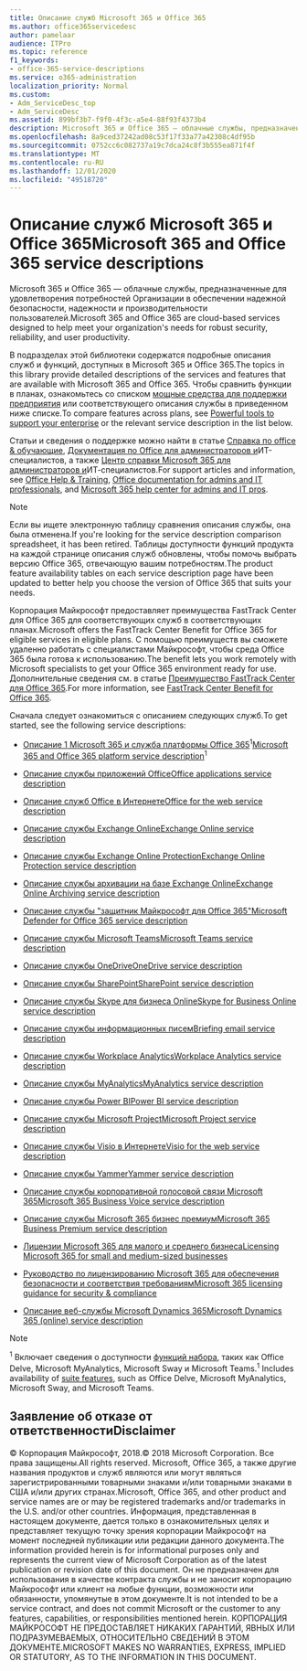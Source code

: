 ```yaml
---
title: Описание служб Microsoft 365 и Office 365
ms.author: office365servicedesc
author: pamelaar
audience: ITPro
ms.topic: reference
f1_keywords:
- office-365-service-descriptions
ms.service: o365-administration
localization_priority: Normal
ms.custom:
- Adm_ServiceDesc_top
- Adm_ServiceDesc
ms.assetid: 899bf3b7-f9f0-4f3c-a5e4-88f93f4373b4
description: Microsoft 365 и Office 365 — облачные службы, предназначенные для удовлетворения потребностей Организации в обеспечении надежной безопасности, надежности и производительности пользователей.
ms.openlocfilehash: 8a9ced37242ad08c53f17f33a77a42308c4df95b
ms.sourcegitcommit: 0752cc6c082737a19c7dca24c8f3b555ea871f4f
ms.translationtype: MT
ms.contentlocale: ru-RU
ms.lasthandoff: 12/01/2020
ms.locfileid: "49518720"
---
```

# <a name="microsoft-365-and-office-365-service-descriptions"></a><span data-ttu-id="36104-103">Описание служб Microsoft 365 и Office 365</span><span class="sxs-lookup"><span data-stu-id="36104-103">Microsoft 365 and Office 365 service descriptions</span></span> 

<span data-ttu-id="36104-104">Microsoft 365 и Office 365 — облачные службы, предназначенные для удовлетворения потребностей Организации в обеспечении надежной безопасности, надежности и производительности пользователей.</span><span class="sxs-lookup"><span data-stu-id="36104-104">Microsoft 365 and Office 365 are cloud-based services designed to help meet your organization's needs for robust security, reliability, and user productivity.</span></span> 
  
<span data-ttu-id="36104-105">В подразделах этой библиотеки содержатся подробные описания служб и функций, доступных в Microsoft 365 и Office 365.</span><span class="sxs-lookup"><span data-stu-id="36104-105">The topics in this library provide detailed descriptions of the services and features that are available with Microsoft 365 and Office 365.</span></span> <span data-ttu-id="36104-106">Чтобы сравнить функции в планах, ознакомьтесь со списком [мощные средства для поддержки предприятия](https://go.microsoft.com/fwlink/?LinkID=799177&amp;clcid=0x409) или соответствующего описания службы в приведенном ниже списке.</span><span class="sxs-lookup"><span data-stu-id="36104-106">To compare features across plans, see [Powerful tools to support your enterprise](https://go.microsoft.com/fwlink/?LinkID=799177&amp;clcid=0x409) or the relevant service description in the list below.</span></span> 
  
<span data-ttu-id="36104-107">Статьи и сведения о поддержке можно найти в статье [Справка по office & обучающие](https://support.office.com/), [Документация по Office для администраторов и](https://docs.microsoft.com/office/)ИТ-специалистов, а также [Центр справки Microsoft 365 для администраторов и](https://docs.microsoft.com/microsoft-365/)ИТ-специалистов.</span><span class="sxs-lookup"><span data-stu-id="36104-107">For support articles and information, see [Office Help & Training](https://support.office.com/), [Office documentation for admins and IT professionals](https://docs.microsoft.com/office/), and [Microsoft 365 help center for admins and IT pros](https://docs.microsoft.com/microsoft-365/).</span></span>
  
> [!NOTE]
> <span data-ttu-id="36104-108">Если вы ищете электронную таблицу сравнения описания службы, она была отменена.</span><span class="sxs-lookup"><span data-stu-id="36104-108">If you're looking for the service description comparison spreadsheet, it has been retired.</span></span> <span data-ttu-id="36104-109">Таблицы доступности функций продукта на каждой странице описания служб обновлены, чтобы помочь выбрать версию Office 365, отвечающую вашим потребностям.</span><span class="sxs-lookup"><span data-stu-id="36104-109">The product feature availability tables on each service description page have been updated to better help you choose the version of Office 365 that suits your needs.</span></span> 
  
<span data-ttu-id="36104-110">Корпорация Майкрософт предоставляет преимущества FastTrack Center для Office 365 для соответствующих служб в соответствующих планах.</span><span class="sxs-lookup"><span data-stu-id="36104-110">Microsoft offers the FastTrack Center Benefit for Office 365 for eligible services in eligible plans.</span></span> <span data-ttu-id="36104-111">С помощью преимуществ вы сможете удаленно работать с специалистами Майкрософт, чтобы среда Office 365 была готова к использованию.</span><span class="sxs-lookup"><span data-stu-id="36104-111">The benefit lets you work remotely with Microsoft specialists to get your Office 365 environment ready for use.</span></span> <span data-ttu-id="36104-112">Дополнительные сведения см. в статье [Преимущество FastTrack Center для Office 365](https://docs.microsoft.com/fasttrack/O365-fasttrack-benefit-for-office-365).</span><span class="sxs-lookup"><span data-stu-id="36104-112">For more information, see [FastTrack Center Benefit for Office 365](https://docs.microsoft.com/fasttrack/O365-fasttrack-benefit-for-office-365).</span></span>
  
<span data-ttu-id="36104-113">Сначала следует ознакомиться с описанием следующих служб.</span><span class="sxs-lookup"><span data-stu-id="36104-113">To get started, see the following service descriptions:</span></span>
  
- <span data-ttu-id="36104-114">[Описание 1 Microsoft 365 и служба платформы Office 365](office-365-platform-service-description/office-365-platform-service-description.md)<sup>1</sup></span><span class="sxs-lookup"><span data-stu-id="36104-114">[Microsoft 365 and Office 365 platform service description](office-365-platform-service-description/office-365-platform-service-description.md)<sup>1</sup></span></span>

- [<span data-ttu-id="36104-115">Описание службы приложений Office</span><span class="sxs-lookup"><span data-stu-id="36104-115">Office applications service description</span></span>](office-applications-service-description/office-applications-service-description.md)

- [<span data-ttu-id="36104-116">Описание служб Office в Интернете</span><span class="sxs-lookup"><span data-stu-id="36104-116">Office for the web service description</span></span>](office-online-service-description/office-online-service-description.md)

- [<span data-ttu-id="36104-117">Описание службы Exchange Online</span><span class="sxs-lookup"><span data-stu-id="36104-117">Exchange Online service description</span></span>](exchange-online-service-description/exchange-online-service-description.md)

- [<span data-ttu-id="36104-118">Описание службы Exchange Online Protection</span><span class="sxs-lookup"><span data-stu-id="36104-118">Exchange Online Protection service description</span></span>](exchange-online-protection-service-description/exchange-online-protection-service-description.md)

- [<span data-ttu-id="36104-119">Описание службы архивации на базе Exchange Online</span><span class="sxs-lookup"><span data-stu-id="36104-119">Exchange Online Archiving service description</span></span>](exchange-online-archiving-service-description/exchange-online-archiving-service-description.md)

- [<span data-ttu-id="36104-120">Описание службы "защитник Майкрософт для Office 365"</span><span class="sxs-lookup"><span data-stu-id="36104-120">Microsoft Defender for Office 365 service description</span></span>](office-365-advanced-threat-protection-service-description.md)

- [<span data-ttu-id="36104-121">Описание службы Microsoft Teams</span><span class="sxs-lookup"><span data-stu-id="36104-121">Microsoft Teams service description</span></span>](teams-service-description.md)

- [<span data-ttu-id="36104-122">Описание службы OneDrive</span><span class="sxs-lookup"><span data-stu-id="36104-122">OneDrive service description</span></span>](onedrive-for-business-service-description.md)

- [<span data-ttu-id="36104-123">Описание службы SharePoint</span><span class="sxs-lookup"><span data-stu-id="36104-123">SharePoint service description</span></span>](sharepoint-online-service-description/sharepoint-online-service-description.md)

- [<span data-ttu-id="36104-124">Описание службы Skype для бизнеса Online</span><span class="sxs-lookup"><span data-stu-id="36104-124">Skype for Business Online service description</span></span>](skype-for-business-online-service-description/skype-for-business-online-service-description.md)

- [<span data-ttu-id="36104-125">Описание службы информационных писем</span><span class="sxs-lookup"><span data-stu-id="36104-125">Briefing email service description</span></span>](briefing-service-description.md)

- [<span data-ttu-id="36104-126">Описание службы Workplace Analytics</span><span class="sxs-lookup"><span data-stu-id="36104-126">Workplace Analytics service description</span></span>](workplace-analytics-service-description.md)

- [<span data-ttu-id="36104-127">Описание службы MyAnalytics</span><span class="sxs-lookup"><span data-stu-id="36104-127">MyAnalytics service description</span></span>](mya-service-description.md)

- [<span data-ttu-id="36104-128">Описание службы Power BI</span><span class="sxs-lookup"><span data-stu-id="36104-128">Power BI service description</span></span>](power-bi-service-description.md)

- [<span data-ttu-id="36104-129">Описание службы Microsoft Project</span><span class="sxs-lookup"><span data-stu-id="36104-129">Microsoft Project service description</span></span>](project-online-service-description/project-online-service-description.md)

- [<span data-ttu-id="36104-130">Описание службы Visio в Интернете</span><span class="sxs-lookup"><span data-stu-id="36104-130">Visio for the web service description</span></span>](visio-online-service-description/visio-online-service-description.md)

- [<span data-ttu-id="36104-131">Описание службы Yammer</span><span class="sxs-lookup"><span data-stu-id="36104-131">Yammer service description</span></span>](yammer-service-description/yammer-service-description.md)

- [<span data-ttu-id="36104-132">Описание службы корпоративной голосовой связи Microsoft 365</span><span class="sxs-lookup"><span data-stu-id="36104-132">Microsoft 365 Business Voice service description</span></span>](microsoft-365-business-voice-service-description.md)

- [<span data-ttu-id="36104-133">Описание службы Microsoft 365 бизнес премиум</span><span class="sxs-lookup"><span data-stu-id="36104-133">Microsoft 365 Business Premium service description</span></span>](microsoft-365-service-descriptions/microsoft-365-business-service-description.md)

- [<span data-ttu-id="36104-134">Лицензии Microsoft 365 для малого и среднего бизнеса</span><span class="sxs-lookup"><span data-stu-id="36104-134">Licensing Microsoft 365 for small and medium-sized businesses</span></span>](microsoft-365-service-descriptions/licensing-microsoft-365-in-smb.md)

- [<span data-ttu-id="36104-135">Руководство по лицензированию Microsoft 365 для обеспечения безопасности и соответствия требованиям</span><span class="sxs-lookup"><span data-stu-id="36104-135">Microsoft 365 licensing guidance for security & compliance</span></span>](microsoft-365-service-descriptions/microsoft-365-tenantlevel-services-licensing-guidance/microsoft-365-security-compliance-licensing-guidance.md)

- [<span data-ttu-id="36104-136">Описание веб-службы Microsoft Dynamics 365</span><span class="sxs-lookup"><span data-stu-id="36104-136">Microsoft Dynamics 365 (online) service description</span></span>](microsoft-dynamics-365-online-service-description.md)

> [!NOTE]
> <span data-ttu-id="36104-137"><sup>1</sup> Включает сведения о доступности [функций набора](https://docs.microsoft.com/office365/servicedescriptions/office-365-platform-service-description/office-365-suite-features), таких как Office Delve, Microsoft MyAnalytics, Microsoft Sway и Microsoft Teams.</span><span class="sxs-lookup"><span data-stu-id="36104-137"><sup>1</sup> Includes availability of [suite features](https://docs.microsoft.com/office365/servicedescriptions/office-365-platform-service-description/office-365-suite-features), such as Office Delve, Microsoft MyAnalytics, Microsoft Sway, and Microsoft Teams.</span></span>
  
## <a name="disclaimer"></a><span data-ttu-id="36104-138">Заявление об отказе от ответственности</span><span class="sxs-lookup"><span data-stu-id="36104-138">Disclaimer</span></span>

<span data-ttu-id="36104-139">&copy; Корпорация Майкрософт, 2018.</span><span class="sxs-lookup"><span data-stu-id="36104-139">&copy; 2018 Microsoft Corporation.</span></span> <span data-ttu-id="36104-140">Все права защищены.</span><span class="sxs-lookup"><span data-stu-id="36104-140">All rights reserved.</span></span> <span data-ttu-id="36104-141">Microsoft, Office 365, а также другие названия продуктов и служб являются или могут являться зарегистрированными товарными знаками и/или товарными знаками в США и/или других странах.</span><span class="sxs-lookup"><span data-stu-id="36104-141">Microsoft, Office 365, and other product and service names are or may be registered trademarks and/or trademarks in the U.S. and/or other countries.</span></span> <span data-ttu-id="36104-142">Информация, представленная в настоящем документе, дается только в ознакомительных целях и представляет текущую точку зрения корпорации Майкрософт на момент последней публикации или редакции данного документа.</span><span class="sxs-lookup"><span data-stu-id="36104-142">The information provided herein is for informational purposes only and represents the current view of Microsoft Corporation as of the latest publication or revision date of this document.</span></span> <span data-ttu-id="36104-143">Он не предназначен для использования в качестве контракта службы и не заносит корпорацию Майкрософт или клиент на любые функции, возможности или обязанности, упомянутые в этом документе.</span><span class="sxs-lookup"><span data-stu-id="36104-143">It is not intended to be a service contract, and does not commit Microsoft or the customer to any features, capabilities, or responsibilities mentioned herein.</span></span> <span data-ttu-id="36104-144">КОРПОРАЦИЯ МАЙКРОСОФТ НЕ ПРЕДОСТАВЛЯЕТ НИКАКИХ ГАРАНТИЙ, ЯВНЫХ ИЛИ ПОДРАЗУМЕВАЕМЫХ, ОТНОСИТЕЛЬНО СВЕДЕНИЙ В ЭТОМ ДОКУМЕНТЕ.</span><span class="sxs-lookup"><span data-stu-id="36104-144">MICROSOFT MAKES NO WARRANTIES, EXPRESS, IMPLIED OR STATUTORY, AS TO THE INFORMATION IN THIS DOCUMENT.</span></span>
 